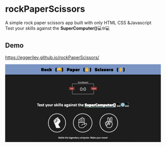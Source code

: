 
# rockPaperScissors
A simple rock paper scissors app built with only HTML CSS &amp;Javascript
Test your skills against the **SuperComputer()**💻🌐💻

## Demo
https://eggeriley.github.io/rockPaperScissors/

![Alt text](images/screenshot.png?raw=true "Title")
